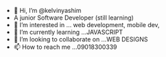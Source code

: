 - 👋 Hi, I’m @kelvinyashim
- A junior Software Developer (still learning)
- 👀 I’m interested in ... web development, mobile dev, 
- 🌱 I’m currently learning ...JAVASCRIPT
- 💞️ I’m looking to collaborate on ...WEB DESIGNS
- 📫 How to reach me ...09018300339

<!---
kelvinyashim/kelvinyashim is a ✨ special ✨ repository because its `README.md` (this file) appears on your GitHub profile.
You can click the Preview link to take a look at your changes.
--->
